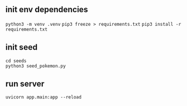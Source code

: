 ## init env dependencies
`python3 -m venv .venv`
`pip3 freeze > requirements.txt`
`pip3 install -r requirements.txt`

## init seed
```
cd seeds
python3 seed_pokemon.py
```

## run server
`uvicorn app.main:app --reload`
